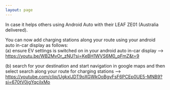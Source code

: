 ```yaml
---
layout: page
---
```

  
In case it helps others using Android Auto with their LEAF ZE01 (Australia delivered).  
  
You can now add charging stations along your route using your android auto in-car display as follows:  
(a) ensure EV settings is switched on in your android auto in-car display  --> https://youtu.be/WB2MvOr_zNU?si=KeBH1WVS6M0_pFmZ&t=9

(b) search for your destination and start navigation in google maps and then select search along your route for charging stations --> https://youtube.com/clip/UgkxlJDT9oXGWkOoBgvFsF6PCEp0UE5-MNB9?si=670tV0jgYqcilxMo
